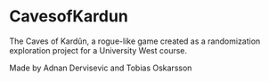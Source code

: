 CavesofKardun
=============

The Caves of Kardûn, a rogue-like game created as a randomization exploration project for a University West course.

Made by Adnan Dervisevic and Tobias Oskarsson

